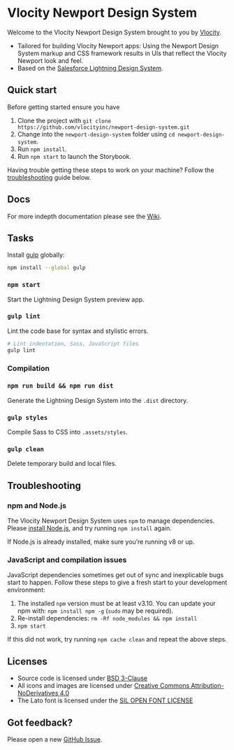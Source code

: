# Vlocity Newport Design System

Welcome to the Vlocity Newport Design System brought to you by [Vlocity](https://vlocity.com).

* Tailored for building Vlocity Newport apps: Using the Newport Design System markup and CSS framework results in UIs that reflect the Vlocity Newport look and feel.
* Based on the [Salesforce Lightning Design System](https://lightningdesignsystem.com).

## Quick start

Before getting started ensure you have

1. Clone the project with `git clone https://github.com/vlocityinc/newport-design-system.git`
2. Change into the `newport-design-system` folder using `cd newport-design-system`.
3. Run `npm install`.
4. Run `npm start` to launch the Storybook.

Having trouble getting these steps to work on your machine? Follow the [troubleshooting](#troubleshooting) guide below.


## Docs

For more indepth documentation please see the [Wiki](https://github.com/vlocityinc/newport-design-system/wiki).


## Tasks

Install [gulp](http://gulpjs.com/) globally:

```bash
npm install --global gulp
```

### `npm start`

Start the Lightning Design System preview app.

### `gulp lint`

Lint the code base for syntax and stylistic errors.

```bash
# Lint indentation, Sass, JavaScript files
gulp lint
```

### Compilation

### `npm run build && npm run dist`

Generate the Lightning Design System into the `.dist` directory.

### `gulp styles`

Compile Sass to CSS into `.assets/styles`.

### `gulp clean`

Delete temporary build and local files.

## Troubleshooting

### npm and Node.js

The Vlocity Newport Design System uses `npm` to manage dependencies. Please [install Node.js](https://nodejs.org), and try running `npm install` again.

If Node.js is already installed, make sure you’re running v8 or up.

### JavaScript and compilation issues

JavaScript dependencies sometimes get out of sync and inexplicable bugs start to happen. Follow these steps to give a fresh start to your development environment:

1. The installed `npm` version must be at least v3.10. You can update your npm with: `npm install npm -g` (`sudo` may be required).
2. Re-install dependencies: `rm -Rf node_modules && npm install`
3. `npm start`

If this did not work, try running `npm cache clean` and repeat the above steps.


## Licenses

* Source code is licensed under [BSD 3-Clause](https://git.io/sfdc-license)
* All icons and images are licensed under [Creative Commons Attribution-NoDerivatives 4.0](https://github.com/vlocityinc/newport-design-system/blob/master/LICENSE-icons-images.txt)
* The Lato font is licensed under the [SIL OPEN FONT LICENSE](https://github.com/vlocityinc/newport-design-system/blob/master/LICENSE-font.txt)

## Got feedback?

Please open a new <a href="https://github.com/vlocityinc/newport-design-system/issues">GitHub Issue</a>.

